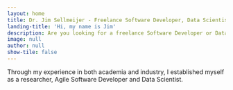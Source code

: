 ```yaml
---
layout: home
title: Dr. Jim Sellmeijer - Freelance Software Developer, Data Scientist and SCRUM Master
landing-title: 'Hi, my name is Jim'
description: Are you looking for a freelance Software Developer or Data Scientist to strengthen your team? Or perhaps, you already have a team but have trouble managing Agile software development. With over 4 years of experience in Python programming, machine learning, statistics and Scrum (Agile) software development I have built and implemented many software solutions that are currently in use by companies like Haufe, XING and PDV or have led to scientific publications. In addition to working as a Software Developer and Data Scientist, I became a certified SCRUM Master and have successfully managed the development team at Searchtalent GmbH within the Agile framework.
image: null
author: null
show-tile: false
---
```

Through my experience in both academia and industry, I established myself as a researcher, Agile Software Developer and Data Scientist.